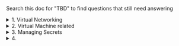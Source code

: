 Search this doc for "TBD" to find questions that still need answering 

<details><summary>1. Virtual Networking</summary>

# vnet Peering
1. **When a peering status says "Disconnected", how to resolve?**
    - Delete and recreate
  
2. What does **Gateway Transit disabled/enabled do**?
    - TBD
</details>

<details><summary>2. Virtual Machine related</summary>

</details>



<details><summary>3. Managing Secrets</summary>

1. **ARM deployments - how to make sure password is not stored in plaintext in json file?**
    - TBD but I think AKV
    

2. **ARM deployments - what is needed to access Azure Key Vault secret during ARM template deployment?**
    - TBD but I think an access key
</details>



<details><summary>4. </summary>

</details>
